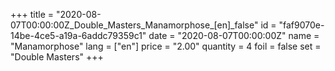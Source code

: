 +++
title = "2020-08-07T00:00:00Z_Double_Masters_Manamorphose_[en]_false"
id = "faf9070e-14be-4ce5-a19a-6addc79359c1"
date = "2020-08-07T00:00:00Z"
name = "Manamorphose"
lang = ["en"]
price = "2.00"
quantity = 4
foil = false
set = "Double Masters"
+++
